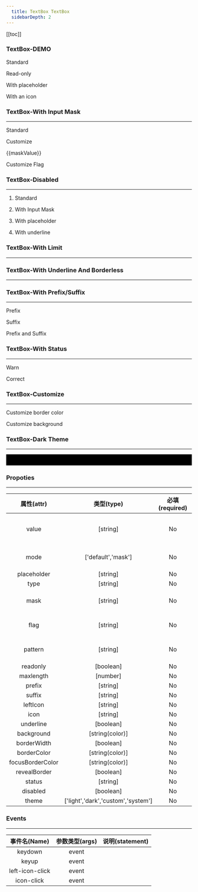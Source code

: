 ```yaml
---
  title: TextBox TextBox
  sidebarDepth: 2
---
```

  
[[toc]]

### TextBox-DEMO

<script>
export default {
    data () {
        return {
            readOnlyText: "I am read-only.",
            maskValue: ""
        }
    }
}
</script>

Standard
<fv-TextBox></fv-TextBox>

Read-only
<fv-TextBox v-model="readOnlyText" readonly></fv-TextBox>

With placeholder
<fv-TextBox placeholder="Please enter the text here."></fv-TextBox>

With an icon
<fv-TextBox icon="Search"></fv-TextBox>

### TextBox-With Input Mask
---
Standard
<fv-TextBox mode="mask"></fv-TextBox>

Customize
<fv-TextBox v-model="maskValue" mode="mask" mask="Tel: +__ ___ - ____ - ____" flag="_"></fv-TextBox>
<p>{{maskValue}}</p>

Customize Flag
<fv-TextBox v-model="maskValue" mode="mask" mask="mask: xx-xxx-xxxx-xxxx" flag="x"></fv-TextBox>

### TextBox-Disabled
---
1. Standard
<fv-TextBox disabled></fv-TextBox>

2. With Input Mask
<fv-TextBox mode="mask" disabled></fv-TextBox>

3. With placeholder
<fv-TextBox placeholder="Please enter the text here." disabled></fv-TextBox>

4. With underline
<fv-TextBox underline disabled prefix="Disabled:"></fv-TextBox>

### TextBox-With Limit
---
<fv-TextBox maxlength="5" style="width: 120px;"></fv-TextBox>

### TextBox-With Underline And Borderless
---
<fv-TextBox underline prefix="Standard:"></fv-TextBox>

### TextBox-With Prefix/Suffix
---
Prefix
<fv-TextBox prefix="https://"></fv-TextBox>

Suffix
<fv-TextBox suffix=".com"></fv-TextBox>

Prefix and Suffix
<fv-TextBox prefix="https://" suffix=".com"></fv-TextBox>

### TextBox-With Status
---
Warn
<fv-TextBox placeholder="Warn text." status="warn"></fv-TextBox>

Correct
<fv-TextBox placeholder="Correct text." status="correct"></fv-TextBox>

### TextBox-Customize
---
Customize border color
<fv-TextBox placeholder="Please enter the text here." borderColor="rgba(0,153,204,1)" focusBorderColor="rgba(0,204,153,1)"></fv-TextBox>

Customize background
<fv-TextBox placeholder="Please enter the text here." background="rgba(0,153,204,1)" borderColor="rgba(0,153,204,1)"></fv-TextBox>

### TextBox-Dark Theme
---
<div style="padding: 15px; background: black;">
    <fv-TextBox placeholder="Please enter the text here." theme="dark"></fv-TextBox>
    <fv-TextBox placeholder="Please enter the text here." disabled theme="dark" value="123"></fv-TextBox>
    <fv-TextBox placeholder="Please enter the text here." prefix="https://" suffix=".com" theme="dark"></fv-TextBox>
    <fv-TextBox placeholder="Please enter the text here." prefix="https://" suffix=".com" disabled theme="dark"></fv-TextBox>
    <fv-TextBox underline prefix="Standard:" theme="dark"></fv-TextBox>
    <fv-TextBox underline prefix="Standard:" disabled theme="dark"></fv-TextBox>
</div>

### Propoties
---
|    属性(attr)    |             类型(type)             | 必填(required) | 默认值(default) |           说明(statement)           |
|:----------------:|:----------------------------------:|:--------------:|:---------------:|:-----------------------------------:|
|      value       |              [string]              |       No       |                 |  Using v-model binding input value  |
|       mode       |         ['default','mask']         |       No       |     default     |         Choose TextBox mode         |
|   placeholder    |              [string]              |       No       |       N/A       |                                     |
|       type       |              [string]              |       No       |      text       |                                     |
|       mask       |              [string]              |       No       |    mask:___     |    The mask mode input template     |
|       flag       |              [string]              |       No       |        _        |      The mask mode input flag       |
|     pattern      |              [string]              |       No       |     [\S\s]*     | The pattern for limiting input char |
|     readonly     |             [boolean]              |       No       |      false      |                                     |
|    maxlength     |              [number]              |       No       |       N/A       |                                     |
|      prefix      |              [string]              |       No       |       N/A       |                                     |
|      suffix      |              [string]              |       No       |       N/A       |                                     |
|     leftIcon     |              [string]              |       No       |       N/A       |                                     |
|       icon       |              [string]              |       No       |       N/A       |                                     |
|    underline     |             [boolean]              |       No       |      false      |                                     |
|    background    |          [string(color)]           |       No       |       N/A       |                                     |
|   borderWidth    |             [boolean]              |       No       |       N/A       |                                     |
|   borderColor    |          [string(color)]           |       No       |       N/A       |                                     |
| focusBorderColor |          [string(color)]           |       No       |       N/A       |                                     |
|   revealBorder   |             [boolean]              |       No       |      false      |                                     |
|      status      |              [string]              |       No       |       N/A       |                                     |
|     disabled     |             [boolean]              |       No       |      false      |                                     |
|      theme       | ['light','dark','custom','system'] |       No       |     system      |                                     |

### Events
---
|  事件名(Name)   | 参数类型(args) | 说明(statement) |
|:---------------:|:--------------:|:---------------:|
|     keydown     |     event      |                 |
|      keyup      |     event      |                 |
| left-icon-click |     event      |                 |
|   icon-click    |     event      |                 |